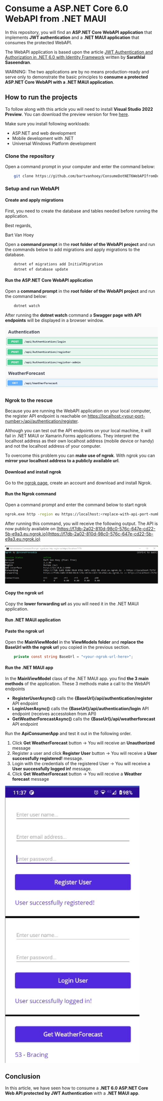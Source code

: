 # Consume a ASP.NET Core 6.0 WebAPI from .NET MAUI

In this repository, you will find an **ASP.NET Core WebAPI application** that implements **JWT authentication** and a **.NET MAUI application** that consumes the protected WebAPI.

The  WebAPI application is based upon the article [JWT Authentication and Authorization in .NET 6.0 with Identity Framework](https://www.c-sharpcorner.com/article/jwt-authentication-and-authorization-in-net-6-0-with-identity-framework/) written by **Sarathlal Saseendran**.

WARNING: The two applications are by no means production-ready and serve only to demonstrate the basic principles to **consume a protected ASP.NET Core WebAPI with a .NET MAUI application**.

## How to run the projects

To follow along with this article you will need to install **Visual Studio 2022 Preview**. You can download the preview version for free [here](https://visualstudio.microsoft.com/vs/preview/#download-preview).

Make sure you install following workloads:

* ASP.NET and web development
* Mobile development with .NET
* Universal Windows Platform development

### Clone the repository

Open a command prompt in your computer and enter the command below:

```bash
    git clone https://github.com/bartvanhoey/ConsumeDotNET6WebAPIfromDotNETMAUI.git
```

### Setup and run WebAPI

#### Create and apply migrations

First, you need to create the database and tables needed before running the application.

Best regards,

Bart Van Hoey

Open a **command prompt** in the **root folder of the WebAPI project** and run the commands below to add migrations and apply migrations to the database.

```bash
    dotnet ef migrations add InitialMigration
    dotnet ef database update
```

#### Run the ASP.NET Core WebAPI application

Open a **command prompt** in the **root folder of the WebAPI project** and run the command below:

```bash
    dotnet watch
```

After running the **dotnet watch** command a **Swagger page with API endpoints** will be displayed in a browser window.

![Swagger page api endpoints](Images/swagger_page_with_api_endpoints.jpg)

### Ngrok to the rescue

Because you are running the WebAPI application on your local computer, the register API endpoint is reachable on [https://localhost:\<your-port-number\>/api/authentication/register](https://localhost:<your-port-number>/api/authentication/register).

Although you can test out the API endpoints on your local machine, it will fail in .NET MAUI or Xamarin.Forms applications. They interpret the localhost address as their own localhost address (mobile device or handy) and not the localhost address of your computer.

To overcome this problem you can **make use of ngrok**. With ngrok you can **mirror your localhost address to a publicly available url**.

#### Download and install ngrok

Go to the [ngrok page](https://ngrok.com/), create an account and download and install Ngrok.

#### Run the Ngrok command

Open a command prompt and enter the command below to start ngrok

```bash
ngrok.exe http -region eu https://localhost:<replace-with-api-port-number>/
```

After running this command, you will receive the following output. The API is now publicly available on [https://f7db-2a02-810d-98c0-576c-647e-cd22-5b-e9a3.eu.ngrok.io](https://f7db-2a02-810d-98c0-576c-647e-cd22-5b-e9a3.eu.ngrok.io)

![ngrok in action](Images/ngrok.jpg)

#### Copy the ngrok url

Copy the **lower forwarding url** as you will need it in the .NET MAUI application.

#### Run .NET MAUI application

#### Paste the ngrok url

Open the  **MainViewModel** in the **ViewModels folder** and **replace the BaseUrl with the ngrok url** you copied in the previous section.

```csharp
    private const string BaseUrl = "<your-ngrok-url-here>";
```

#### Run the .NET MAUI app

In the **MainViewModel** class of the .NET MAUI app. you find **the 3 main methods** of the application. These 3 methods make a call to the WebAPI endpoints

* **RegisterUserAsync()** calls the **{BaseUrl}/api/authentication/register** API endpoint
* **LoginUserAsync()** calls the **{BaseUrl}/api/authentication/login** API endpoint (receives accesstoken from API)
* **GetWeatherForecastAsync()** calls the **{BaseUrl}/api/weatherforecast** API endpoint


Run the **ApiConsumerApp** and test it out in the following order.

1. Click **Get WeatherForecast** button -> You will receive an **Unauthorized** message
2. Register a user and click **Register User** button -> You will receive a **User successfully registered!** message.
3. Login with the credentials of the registered User ->  You will receive a **User successfully logged in!** message.
4. Click **Get WeatherForecast** button -> You will receive a **Weather forecast** message

![MainPage .NET Maui app](Images/maui_app.jpg)

## Conclusion

In this article, we have seen how to consume a **.NET 6.0 ASP.NET Core Web API protected by JWT Authentication** with a **.NET MAUI app**.
